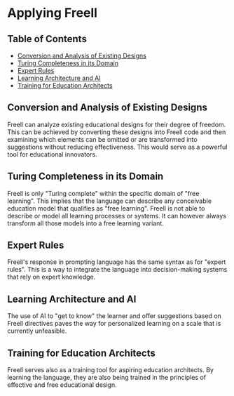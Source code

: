 # Applying Freell

## Table of Contents

- [Conversion and Analysis of Existing Designs](#conversion-and-analysis-of-existing-designs)
- [Turing Completeness in its Domain](#turing-completeness-in-its-domain)
- [Expert Rules](#expert-rules)
- [Learning Architecture and AI](#learning-architecture-and-ai)
- [Training for Education Architects](#training-for-education-architects)

## Conversion and Analysis of Existing Designs

Freell can analyze existing educational designs for their degree of freedom. This can be achieved by converting these designs into Freell code and then examining which elements can be omitted or are transformed into suggestions without reducing effectiveness. This would serve as a powerful tool for educational innovators.

## Turing Completeness in its Domain

Freell is only "Turing complete" within the specific domain of "free learning". This implies that the language can describe any conceivable education model that qualifies as "free learning". Freell is not able to describe or model all learning processes or systems. It can however always transform all those models into a free learning variant.

## Expert Rules

Freell's response in prompting language has the same syntax as for "expert rules". This is a way to integrate the language into decision-making systems that rely on expert knowledge.

## Learning Architecture and AI

The use of AI to "get to know" the learner and offer suggestions based on Freell directives paves the way for personalized learning on a scale that is currently unfeasible.

## Training for Education Architects

Freell serves also as a training tool for aspiring education architects. By learning the language, they are also being trained in the principles of effective and free educational design.
